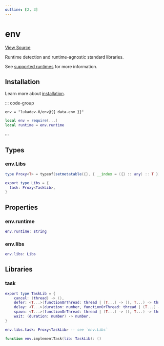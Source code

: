 ```yaml
---
outline: [2, 3]
---
```


<script setup>
import { data } from "./package-versions.data.ts";
</script>

# env

[View Source](https://github.com/lukadev-0/util.luau/blob/main/packages/env/init.luau)

Runtime detection and runtime-agnostic standard libraries.

See [supported runtimes](/docs/supported-runtimes) for more information.

## Installation

Learn more about [installation](/docs/getting-started#installation).

::: code-group

```toml-vue [Wally]
env = "lukadev-0/env@{{ data.env }}"
```

```lua [Bundle]
local env = require(...)
local runtime = env.runtime
```

:::

## Types

### env.Libs

```lua
type Proxy<T> = typeof(setmetatable({}, { __index = ({} :: any) :: T }))

export type Libs = {
  task: Proxy<TaskLib>,
}
```

## Properties

### env.runtime

```lua
env.runtime: string
```

### env.libs

```lua
env.libs: Libs
```

## Libraries

### task

```lua
export type TaskLib = {
	cancel: (thread) -> (),
	defer: <T...>(functionOrThread: thread | (T...) -> (), T...) -> thread,
	delay: <T...>(duration: number, functionOrThread: thread | (T...) -> (), T...) -> thread,
	spawn: <T...>(functionOrThread: thread | (T...) -> (), T...) -> thread,
	wait: (duration: number) -> number,
}
```

```lua
env.libs.task: Proxy<TaskLib> -- see `env.Libs`
```

```lua
function env.implementTask(lib: TaskLib): ()
```
